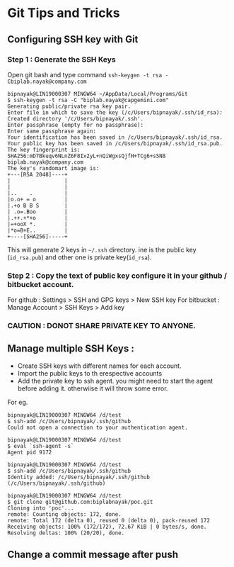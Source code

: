 # Git Tips and Tricks

## Configuring SSH key with Git
### Step 1 : Generate the SSH Keys

Open git bash and type command `ssh-keygen -t rsa -Cbiplab.nayak@company.com `

    bipnayak@LIN19000307 MINGW64 ~/AppData/Local/Programs/Git
    $ ssh-keygen -t rsa -C "biplab.nayak@capgemini.com"
    Generating public/private rsa key pair.
    Enter file in which to save the key (/c/Users/bipnayak/.ssh/id_rsa):
    Created directory '/c/Users/bipnayak/.ssh'.
    Enter passphrase (empty for no passphrase):
    Enter same passphrase again:
    Your identification has been saved in /c/Users/bipnayak/.ssh/id_rsa.
    Your public key has been saved in /c/Users/bipnayak/.ssh/id_rsa.pub.
    The key fingerprint is:
    SHA256:mD7Bkuqv6NLnZ6F8Ix2yL+nQiWgxsQjfH+TCg6+sSN8 biplab.nayak@company.com
    The key's randomart image is:
    +---[RSA 2048]----+
    |                 |
    |                 |
    |..    .          |
    |o.o+ = o         |
    |.+o B B S        |
    | .o=.Boo         |
    |.++.+*+o         |
    |=+ooX *.         |
    |*o=B+E..         |
    +----[SHA256]-----+

This will generate 2 keys in `~/.ssh` directory. ine is the public key (`id_rsa.pub`) and other one is private key(`id_rsa`).

### Step 2 : Copy the text of public key configure it in your github / bitbucket account.
For github : Settings > SSH and GPG keys > New SSH key
For bitbucket : Manage Account > SSH Keys > Add key

### CAUTION : DONOT SHARE PRIVATE KEY TO ANYONE.

## Manage multiple SSH Keys :

* Create SSH keys with different names for each account.
* Import the public keys to th erespective accounts
* Add the private key to ssh agent. you might need to start the agent before adding it. otherwiise it will throw some error.

For eg.

    bipnayak@LIN19000307 MINGW64 /d/test
    $ ssh-add /c/Users/bipnayak/.ssh/github
    Could not open a connection to your authentication agent.
    
    bipnayak@LIN19000307 MINGW64 /d/test
    $ eval `ssh-agent -s`
    Agent pid 9172
    
    bipnayak@LIN19000307 MINGW64 /d/test
    $ ssh-add /c/Users/bipnayak/.ssh/github
    Identity added: /c/Users/bipnayak/.ssh/github (/c/Users/bipnayak/.ssh/github)
    
    bipnayak@LIN19000307 MINGW64 /d/test
    $ git clone git@github.com:biplabnayak/poc.git
    Cloning into 'poc'...
    remote: Counting objects: 172, done.
    remote: Total 172 (delta 0), reused 0 (delta 0), pack-reused 172
    Receiving objects: 100% (172/172), 72.67 KiB | 0 bytes/s, done.
    Resolving deltas: 100% (20/20), done.
    


## Change a commit message after push
